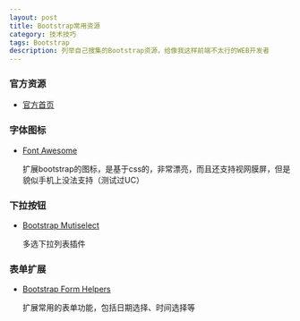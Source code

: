 ```yaml
---
layout: post
title: Bootstrap常用资源
category: 技术技巧
tags: Bootstrap
description: 列举自己搜集的Bootstrap资源，给像我这样前端不太行的WEB开发者
---
```


### 官方资源

- [官方首页](http://twitter.github.io/bootstrap/)
  
### 字体图标

- [Font Awesome](http://fortawesome.github.io/Font-Awesome/)

  扩展bootstrap的图标，是基于css的，非常漂亮，而且还支持视网膜屏，但是貌似手机上没法支持（测试过UC）

### 下拉按钮

- [Bootstrap Mutiselect](http://davidstutz.github.io/bootstrap-multiselect/)

  多选下拉列表插件

### 表单扩展

- [Bootstrap Form Helpers](http://vincentlamanna.com/BootstrapFormHelpers/index.html)

  扩展常用的表单功能，包括日期选择、时间选择等

